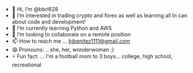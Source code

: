 - 👋 Hi, I’m @bbri628
- 👀 I’m interested in trading crypto and forex as well as learning all In can about code and development!
- 🌱 I’m currently learning Python and AWS
- 💞️ I’m looking to collaborate on a remote position
- 📫 How to reach me ... bjbenitez1111@gmail.com
- 😄 Pronouns: ...she, her, wonderwoman ;)
- ⚡ Fun fact: ... I'm a football mom to 3 boys... college, high school, recreational

<!---
bbri628/bbri628 is a ✨ special ✨ repository because its `README.md` (this file) appears on your GitHub profile.
You can click the Preview link to take a look at your changes.
--->
